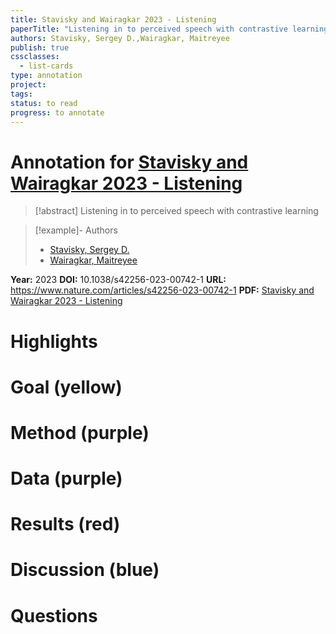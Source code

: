 ```yaml
---
title: Stavisky and Wairagkar 2023 - Listening
paperTitle: "Listening in to perceived speech with contrastive learning"
authors: Stavisky, Sergey D.,Wairagkar, Maitreyee
publish: true
cssclasses:
  - list-cards
type: annotation
project:
tags:
status: to read
progress: to annotate
---
```

# Annotation for [Stavisky and Wairagkar 2023 - Listening](Papers/References/Stavisky%20and%20Wairagkar%202023%20-%20Listening)

> [!abstract] Listening in to perceived speech with contrastive learning

> [!example]- Authors
> - [Stavisky, Sergey D.](Stavisky%2C%20Sergey%20D.)
> - [Wairagkar, Maitreyee](Wairagkar%2C%20Maitreyee)

**Year:** 2023
**DOI:** 10.1038/s42256-023-00742-1
**URL:** https://www.nature.com/articles/s42256-023-00742-1
**PDF:** [Stavisky and Wairagkar 2023 - Listening](Papers/PDFs/Stavisky%20and%20Wairagkar%202023%20-%20Listening%20in%20to%20perceived%20speech%20with%20contrastive%20learning.pdf)

# Highlights


# Goal (yellow)


# Method (purple)


# Data (purple)


# Results (red)


# Discussion (blue)


# Questions

